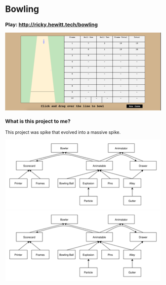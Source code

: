 # Bowling

### Play: http://ricky.hewitt.tech/bowling

![domain model](https://raw.githubusercontent.com/rewitt94/bowling/master/images/bowling.png  )


### What is this project to me?

This project was spike that evolved into a massive spike.

![Alt text](./images/domain-model.svg)
<img src="./images/domain-model.svg">
